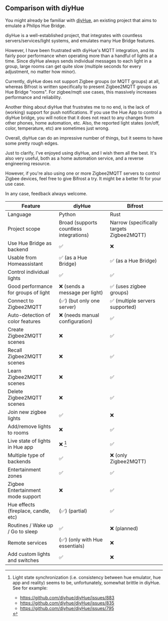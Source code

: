 ## Comparison with diyHue

You might already be familiar with [diyHue](https://github.com/diyhue/diyHue),
an existing project that aims to emulate a Philips Hue Bridge.

diyHue is a well-established project, that integrates with countless
servers/services/light systems, and emulates many Hue Bridge features.

However, I have been frustrated with diyHue's MQTT integration, and its fairly
poor performance when operating more than a handful of lights at a time. Since
diyHue always sends individual messages to each light in a group, large rooms
can get quite slow (multiple seconds for every adjustment, no matter how minor).

Currently, diyHue does not support Zigbee groups (or MQTT groups) at all,
whereas Bifrost is written specifically to present Zigbee2MQTT groups as Hue
Bridge "rooms". For zigbee/mqtt use cases, this massively increases performance
and reliability.

Another thing about diyHue that frustrates me to no end, is the lack of
(working) support for push notifications. If you use the Hue App to control a
diyHue bridge, you will notice that it does not react to any changes from other
phones, home automation, etc. Also, the reported light states (on/off, color,
temperature, etc) are sometimes just wrong.

Overall, diyHue can do an impressive number of things, but it seems to have some
pretty rough edges.

Just to clarify, I've enjoyed using diyHue, and I wish them all the best. It's
also very useful, both as a home automation service, and a reverse engineering
resource.

However, if you're also using one or more Zigbee2MQTT servers to control Zigbee
devices, feel free to give Bifrost a try. It might be a better fit for your use
case.

In any case, feedback always welcome.


| Feature                              | diyHue                                  | Bifrost                                   |
|--------------------------------------|-----------------------------------------|-------------------------------------------|
| Language                             | Python                                  | Rust                                      |
| Project scope                        | Broad (supports countless integrations) | Narrow (specifically targets Zigbee2MQTT) |
| Use Hue Bridge as backend            | ✅                                      | ❌                                        |
| Usable from Homeassistant            | ✅ (as a Hue Bridge)                    | ✅ (as a Hue Bridge)                      |
| Control individual lights            | ✅                                      | ✅                                        |
| Good performance for groups of light | ❌ (sends a message per light)          | ✅ (uses zigbee groups)                   |
| Connect to Zigbee2MQTT               | (✅) (but only one server)              | ✅ (multiple servers supported)           |
| Auto-detection of color features     | ❌ (needs manual configuration)         | ✅                                        |
| Create Zigbee2MQTT scenes            | ❌                                      | ✅                                        |
| Recall Zigbee2MQTT scenes            | ❌                                      | ✅                                        |
| Learn Zigbee2MQTT scenes             | ❌                                      | ✅                                        |
| Delete Zigbee2MQTT scenes            | ❌                                      | ✅                                        |
| Join new zigbee lights               | ✅                                      | ❌                                        |
| Add/remove lights to rooms           | ❌                                      | ✅                                        |
| Live state of lights in Hue app      | ❌ [^1]                                 | ✅                                        |
| Multiple type of backends            | ✅                                      | ❌ (only Zigbee2MQTT)                     |
| Entertainment zones                  | ✅                                      | ✅                                        |
| Zigbee Entertainment mode support    | ❌                                      | ✅                                        |
| Hue effects (fireplace, candle, etc) | (✅) (partial)                          | ✅                                        |
| Routines / Wake up / Go to sleep     | ✅                                      | ❌ (planned)                              |
| Remote services                      | (✅) (only with Hue essentials)         | ❌                                        |
| Add custom lights and switches       | ✅                                      | ❌                                        |

[^1]: Light state synchronization (i.e. consistency between hue emulator, hue
    app and reality) seems to be, unfortunately, somewhat brittle in diyHue. See
    for example:
    * https://github.com/diyhue/diyHue/issues/883
    * https://github.com/diyhue/diyHue/issues/835
    * https://github.com/diyhue/diyHue/issues/795
